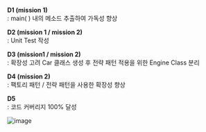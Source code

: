 **D1 (mission 1)**  
: main( ) 내의 메소드 추출하여 가독성 향상  
  
**D2 (mission 1 / mission 2)**  
: Unit Test 작성  

**D3 (mission1 / mission 2)**  
: 확장성 고려 Car 클래스 생성 후 전략 패턴 적용을 위한 Engine Class 분리  
  
**D4 (mission 2)**  
: 팩토리 패턴 / 전략 패턴을 사용한 확장성 향상  

**D5**  
: 코드 커버리지 100% 달성  

![image](https://github.com/user-attachments/assets/d9db853e-63a4-47d0-91ed-275a2c78b66e)
